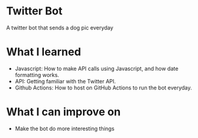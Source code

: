 # Twitter Bot

A twitter bot that sends a dog pic everyday

# What I learned

- Javascript: How to make API calls using Javascript, and how date formatting works.
- API: Getting familiar with the Twitter API.
- Github Actions: How to host on GitHub Actions to run the bot everyday.

# What I can improve on

- Make the bot do more interesting things
